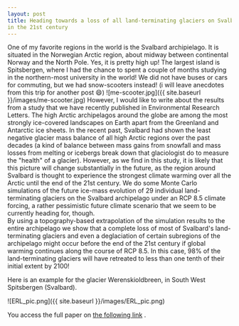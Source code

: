 ```yaml
---
layout: post
title: Heading towards a loss of all land-terminating glaciers on Svalbard
in the 21st century
---
```

One of my favorite regions in the world is the Svalbard archipielago. It is situated in the Norwegian Arctic region, about midway between continental Norway and the North Pole. Yes, it is pretty high up! The largest island is Spitsbergen, where I had the chance to spent a couple of months studying in the northern-most university in the world! We did not have buses or cars for commuting, but we had snow-scooters instead! (i will leave anecdotes from this trip for another post :smile:)
![me-scooter.jpg]({{ site.baseurl }}/images/me-scooter.jpg)
However, I would like to write about the results from a study that we have recently published in Environmental Research Letters. 
The high Arctic archipelagos around the globe are among the most strongly ice-covered landscapes on Earth apart from the Greenland and Antarctic ice sheets. In the recent past, Svalbard had shown the least negative glacier mass balance of all high Arctic regions over the past decades (a kind of balance between mass gains from snowfall and mass losses from melting or icebergs break down that glaciologist do to measure the "health" of a glacier). However, as we find in this study, it is likely that this picture will change substantially in the future, as the region around Svalbard is thought 
to experience the strongest climate warming over all the Arctic until the end of the 21st century. 
We do some Monte Carlo simulations of the future ice-mass evolution of 29 individual land-terminating glaciers on the Svalbard archipelago under an RCP 8.5 climate forcing, a rather pessimistic future climate scenario that we seem to be currently heading for, though.  
By using a topography-based extrapolation of the simulation results to the entire archipelago we show that a complete loss of most of Svalbard's land-terminating glaciers and even a deglaciation of certain subregions 
of the archipelago might occur before the end of the 21st century if global warming continues along the course of RCP 8.5. In this case, 98% of the land-terminating glaciers will have retreated to less than one tenth of
their initial extent by 2100! 

Here is an example for the glacier Werenskioldbreen, in South West Spitsbergen (Svalbard).

![ERL_pic.png]({{ site.baseurl }}/images/ERL_pic.png)

You access the full paper on [the following link](http://iopscience.iop.org/article/10.1088/1748-9326/11/9/094006/meta) .
